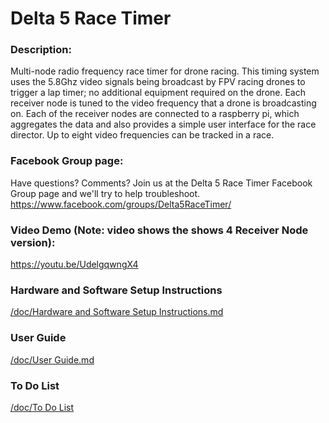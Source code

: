# Delta 5 Race Timer

### Description:

Multi-node radio frequency race timer for drone racing. This timing system uses the 5.8Ghz video signals being broadcast by FPV racing drones to trigger a lap timer; no additional equipment required on the drone. Each receiver node is tuned to the video frequency that a drone is broadcasting on. Each of the receiver nodes are connected to a raspberry pi, which aggregates the data and also provides a simple user interface for the race director. Up to eight video frequencies can be tracked in a race.

### Facebook Group page:
Have questions? Comments? Join us at the Delta 5 Race Timer Facebook Group page and we'll try to help troubleshoot.
https://www.facebook.com/groups/Delta5RaceTimer/

### Video Demo (Note: video shows the shows 4 Receiver Node version):
https://youtu.be/UdelgqwngX4

### Hardware and Software Setup Instructions
[/doc/Hardware and Software Setup Instructions.md](/doc/Hardware%20and%20Software%20Setup%20Instructions.md)

### User Guide
[/doc/User Guide.md](/doc/User%20Guide.md)

### To Do List
[/doc/To Do List](/doc/To%20Do%20List.md)
